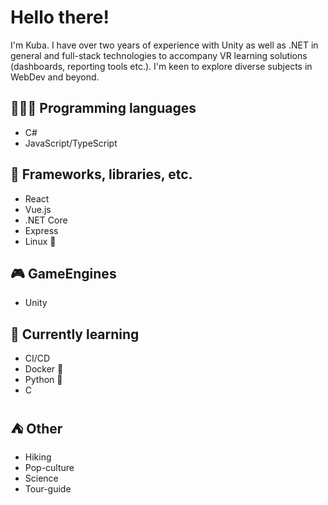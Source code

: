 # Hello there!

I'm Kuba. I have over two years of experience with Unity as well as .NET in general and full-stack technologies to accompany VR learning solutions (dashboards, reporting tools etc.).
I'm keen to explore diverse subjects in WebDev and beyond.

## 👨🏻‍💻 Programming languages
  * C#
  * JavaScript/TypeScript
    
## 🚀 Frameworks, libraries, etc.
  * React
  * Vue.js
  * .NET Core
  * Express
  * Linux 🐧

## 🎮 GameEngines
  * Unity 

## 📖 Currently learning
  * CI/CD
  * Docker 🐳
  * Python 🐍
  * C

## ⛺ Other
  * Hiking
  * Pop-culture
  * Science
  * Tour-guide
  

